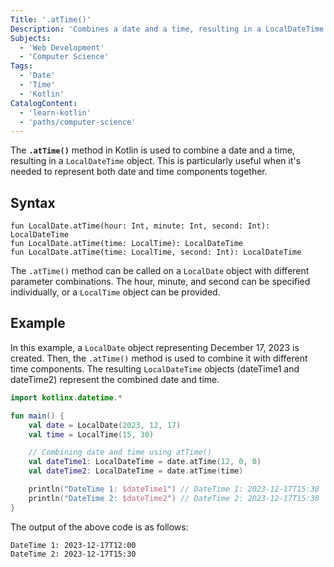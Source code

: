 ```yaml
---
Title: '.atTime()'
Description: 'Combines a date and a time, resulting in a LocalDateTime object.'
Subjects:
  - 'Web Development'
  - 'Computer Science'
Tags:
  - 'Date'
  - 'Time'
  - 'Kotlin'
CatalogContent:
  - 'learn-kotlin'
  - 'paths/computer-science'
---
```


The **`.atTime()`** method in Kotlin is used to combine a date and a time, resulting in a `LocalDateTime` object. This is particularly useful when it's needed to represent both date and time components together.

## Syntax

```pseudo
fun LocalDate.atTime(hour: Int, minute: Int, second: Int): LocalDateTime
fun LocalDate.atTime(time: LocalTime): LocalDateTime
fun LocalDate.atTime(time: LocalTime, second: Int): LocalDateTime
```

The `.atTime()` method can be called on a `LocalDate` object with different parameter combinations. The hour, minute, and second can be specified individually, or a `LocalTime` object can be provided.

## Example

In this example, a `LocalDate` object representing December 17, 2023 is created. Then, the `.atTime()` method is used to combine it with different time components. The resulting `LocalDateTime` objects (dateTime1 and dateTime2) represent the combined date and time.

```kotlin
import kotlinx.datetime.*

fun main() {
    val date = LocalDate(2023, 12, 17)
    val time = LocalTime(15, 30)

    // Combining date and time using atTime()
    val dateTime1: LocalDateTime = date.atTime(12, 0, 0)
    val dateTime2: LocalDateTime = date.atTime(time)

    println("DateTime 1: $dateTime1") // DateTime 1: 2023-12-17T15:30
    println("DateTime 2: $dateTime2") // DateTime 2: 2023-12-17T15:30
}
```

The output of the above code is as follows:

```shell
DateTime 1: 2023-12-17T12:00
DateTime 2: 2023-12-17T15:30
```
